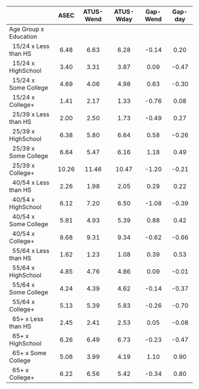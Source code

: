
|                      |         ASEC |    ATUS-Wend |    ATUS-Wday |     Gap-Wend |      Gap-day |
| -------------------- | :----------: | :----------: | :----------: | :----------: | :----------: |
| Age Group x Education |              |              |              |              |              |
| &nbsp;&nbsp;15/24 x Less than HS |         6.48 |         6.63 |         6.28 |        -0.14 |         0.20 |
| &nbsp;&nbsp;15/24 x HighSchool |         3.40 |         3.31 |         3.87 |         0.09 |        -0.47 |
| &nbsp;&nbsp;15/24 x Some College |         4.69 |         4.06 |         4.98 |         0.63 |        -0.30 |
| &nbsp;&nbsp;15/24 x College+ |         1.41 |         2.17 |         1.33 |        -0.76 |         0.08 |
| &nbsp;&nbsp;25/39 x Less than HS |         2.00 |         2.50 |         1.73 |        -0.49 |         0.27 |
| &nbsp;&nbsp;25/39 x HighSchool |         6.38 |         5.80 |         6.64 |         0.58 |        -0.26 |
| &nbsp;&nbsp;25/39 x Some College |         6.64 |         5.47 |         6.16 |         1.18 |         0.49 |
| &nbsp;&nbsp;25/39 x College+ |        10.26 |        11.46 |        10.47 |        -1.20 |        -0.21 |
| &nbsp;&nbsp;40/54 x Less than HS |         2.26 |         1.98 |         2.05 |         0.29 |         0.22 |
| &nbsp;&nbsp;40/54 x HighSchool |         6.12 |         7.20 |         6.50 |        -1.08 |        -0.39 |
| &nbsp;&nbsp;40/54 x Some College |         5.81 |         4.93 |         5.39 |         0.88 |         0.42 |
| &nbsp;&nbsp;40/54 x College+ |         8.68 |         9.31 |         9.34 |        -0.62 |        -0.66 |
| &nbsp;&nbsp;55/64 x Less than HS |         1.62 |         1.23 |         1.08 |         0.39 |         0.53 |
| &nbsp;&nbsp;55/64 x HighSchool |         4.85 |         4.76 |         4.86 |         0.09 |        -0.01 |
| &nbsp;&nbsp;55/64 x Some College |         4.24 |         4.39 |         4.62 |        -0.14 |        -0.37 |
| &nbsp;&nbsp;55/64 x College+ |         5.13 |         5.39 |         5.83 |        -0.26 |        -0.70 |
| &nbsp;&nbsp;65+ x Less than HS |         2.45 |         2.41 |         2.53 |         0.05 |        -0.08 |
| &nbsp;&nbsp;65+ x HighSchool |         6.26 |         6.49 |         6.73 |        -0.23 |        -0.47 |
| &nbsp;&nbsp;65+ x Some College |         5.08 |         3.99 |         4.19 |         1.10 |         0.90 |
| &nbsp;&nbsp;65+ x College+ |         6.22 |         6.56 |         5.42 |        -0.34 |         0.80 |

